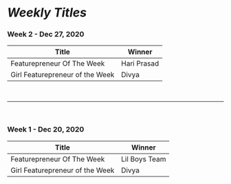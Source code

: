 # ***Weekly Titles***

### **Week 2  - Dec 27, 2020**


| Title         | Winner        |
| ------------- | ------------- |
| Featurepreneur Of The Week  | Hari Prasad  |
| Girl Featurepreneur of the Week  | Divya  |


<br>

 -------
<br>


### **Week 1  - Dec 20, 2020**


| Title         | Winner        |
| ------------- | ------------- |
| Featurepreneur Of The Week  | Lil Boys Team  |
| Girl Featurepreneur of the Week  | Divya  |
